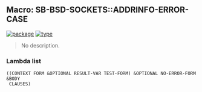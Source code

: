 ## Macro: SB-BSD-SOCKETS::ADDRINFO-ERROR-CASE
[![package](https://img.shields.io/badge/Package-SB--BSD--SOCKETS-5f9ea0.svg?style=social&colorA=999999)](../) [![type](https://img.shields.io/badge/Type-Macro-5f9ea0.svg?style=social&colorA=999999)](../#macro) 

> No description.

### Lambda list
```
((CONTEXT FORM &OPTIONAL RESULT-VAR TEST-FORM) &OPTIONAL NO-ERROR-FORM &BODY
 CLAUSES)
```
